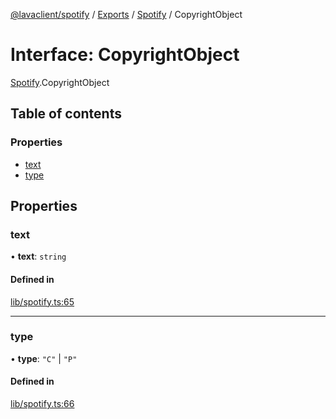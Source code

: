 [@lavaclient/spotify](../README.md) / [Exports](../modules.md) / [Spotify](../modules/Spotify.md) / CopyrightObject

# Interface: CopyrightObject

[Spotify](../modules/Spotify.md).CopyrightObject

## Table of contents

### Properties

- [text](Spotify.CopyrightObject.md#text)
- [type](Spotify.CopyrightObject.md#type)

## Properties

### text

• **text**: `string`

#### Defined in

[lib/spotify.ts:65](https://github.com/lavaclient/plugins/blob/072af81/packages/spotify/src/lib/spotify.ts#L65)

___

### type

• **type**: ``"C"`` \| ``"P"``

#### Defined in

[lib/spotify.ts:66](https://github.com/lavaclient/plugins/blob/072af81/packages/spotify/src/lib/spotify.ts#L66)
